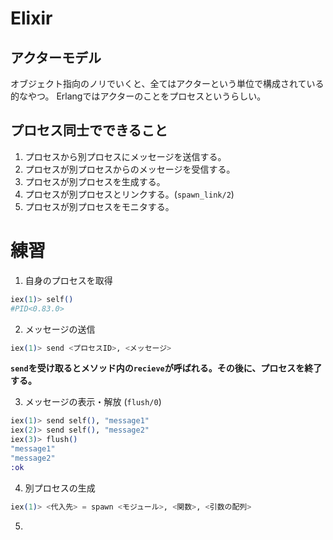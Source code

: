 #  Elixir
## アクターモデル
オブジェクト指向のノリでいくと、全てはアクターという単位で構成されている的なやつ。
Erlangではアクターのことをプロセスというらしい。

## プロセス同士でできること
1. プロセスから別プロセスにメッセージを送信する。
2. プロセスが別プロセスからのメッセージを受信する。
3. プロセスが別プロセスを生成する。
4. プロセスが別プロセスとリンクする。(`spawn_link/2`)
5. プロセスが別プロセスをモニタする。

# 練習
1. 自身のプロセスを取得
```elixir
iex(1)> self()
#PID<0.83.0>
```
2. メッセージの送信
```elixir
iex(1)> send <プロセスID>, <メッセージ>
```

**`send`を受け取るとメソッド内の`recieve`が呼ばれる。その後に、プロセスを終了する。**

3. メッセージの表示・解放 (`flush/0`)
```elixir
iex(1)> send self(), "message1"
iex(2)> send self(), "message2"
iex(3)> flush()
"message1"
"message2"
:ok
```

4. 別プロセスの生成
```elixir
iex(1)> <代入先> = spawn <モジュール>, <関数>, <引数の配列>
```
5. 